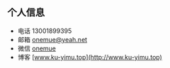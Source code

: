 ## 个人信息
- 电话 13001899395
- 邮箱 onemue@yeah.net
- 微信 [onemue](https://raw.githubusercontent.com/onemue/onemue.Github.com/master/h1vvjlwk.bmp)
- 博客 [www.ku-yimu.top](http://www.ku-yimu.top)
